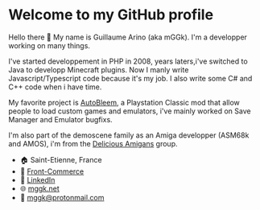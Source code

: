 # Welcome to my GitHub profile
Hello there 👋
My name is Guillaume Arino (aka mGGk). I'm a developper working on many things.

I've started developpement in PHP in 2008, years laters,i've switched to Java to developp Minecraft plugins. Now I manly write Javascript/Typescript code because it's my job. I also write some C# and C++ code when i have time.

My favorite project is [AutoBleem](https://github.com/autobleem/AutoBleem), a Playstation Classic mod that allow people to load custom games and emulators, i've mainly worked on Save Manager and Emulator bugfixs.

I'm also part of the demoscene family as an Amiga developper (ASM68k and AMOS), i'm from the [Delicious Amigans](https://demozoo.org/groups/90490/) group.

* 🏠 Saint-Etienne, France
* 🏢 [Front-Commerce](https://github.com/front-commerce)
* 👔 [LinkedIn](https://www.linkedin.com/in/guillaume-arino-a8a8a8a/)
* 🌐 [mggk.net](https://mggk.net)
* 📧 [mggk@protonmail.com](mailto:mggk@protonmail.com)

